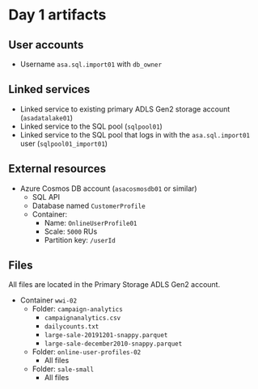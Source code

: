 # Day 1 artifacts

## User accounts

* Username `asa.sql.import01` with `db_owner`

## Linked services

* Linked service to existing primary ADLS Gen2 storage account (`asadatalake01`)
* Linked service to the SQL pool (`sqlpool01`)
* Linked service to the SQL pool that logs in with the `asa.sql.import01` user (`sqlpool01_import01`)

## External resources

* Azure Cosmos DB account (`asacosmosdb01` or similar)
  * SQL API
  * Database named `CustomerProfile`
  * Container:
    * Name: `OnlineUserProfile01`
    * Scale: `5000` RUs
    * Partition key: `/userId`

## Files

All files are located in the Primary Storage ADLS Gen2 account.

* Container `wwi-02`
  * Folder: `campaign-analytics`
    * `campaignanalytics.csv`
    * `dailycounts.txt`
    * `large-sale-20191201-snappy.parquet`
    * `large-sale-december2010-snappy.parquet`
  * Folder: `online-user-profiles-02`
    * All files
  * Folder: `sale-small`
    * All files
